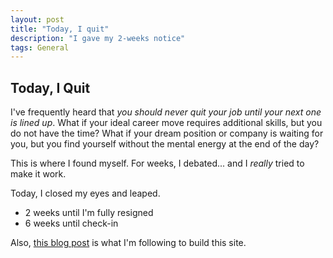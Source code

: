 ```yaml
---
layout: post
title: "Today, I quit"
description: "I gave my 2-weeks notice"
tags: General
---
```

## Today, I Quit

I've frequently heard that *you should never quit your job until your next one is lined up*. What if your ideal career move requires additional skills, but you do not have the time? What if your dream position or company is waiting for you, but you find yourself without the mental energy at the end of the day?

This is where I found myself. For weeks, I debated... and I *really* tried to make it work.

Today, I closed my eyes and leaped.

* 2 weeks until I'm fully resigned
* 6 weeks until check-in

Also, [this blog post](https://chadbaldwin.net/2021/03/14/how-to-build-a-sql-blog.html) is what I'm following to build this site. 